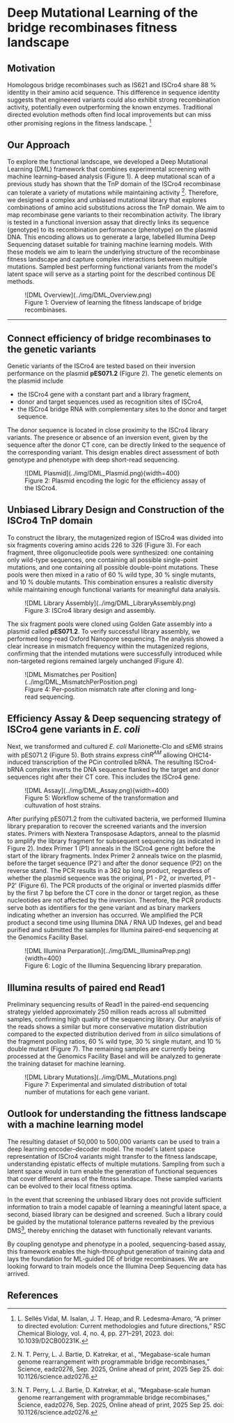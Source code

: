 # Deep Mutational Learning of the bridge recombinases fitness landscape

## Motivation 
Homologous bridge recombinases such as IS621 and ISCro4 share 88 % identity in their amino acid sequence. This difference in sequence identity suggests that engineered variants could also exhibit strong recombination activity, potentially even outperforming the known enzymes. Traditional directed evolution methods often find local improvements but can miss other promising regions in the fitness landscape. [^DE_review]

## Our Approach  
To explore the functional landscape, we developed a Deep Mutational Learning (DML) framework that combines experimental screening with machine learning–based analysis (Figure 1). A deep mutational scan of a previous study has shown that the TnP domain of the ISCro4 recombinase can tolerate a variety of mutations while maintaining activity [^Perry]. Therefore, we designed a complex and unbiased mutational library that explores combinations of amino acid substitutions across the TnP domain. We aim to map recombinase gene variants to their recombination activity. The library is tested in a functional inversion assay that directly links its sequence (genotype) to its recombination performance (phenotype) on the plasmid DNA. This encoding allows us to generate a large, labelled Illumina Deep Sequencing dataset suitable for training machine learning models. With these models we aim to learn the underlying structure of the recombinase fitness landscape and capture complex interactions between multiple mutations. Sampled best performing functional variants from the model's latent space will serve as a starting point for the described continous DE methods.

<figure markdown>
![DML Overview](../img/DML_Overview.png)
<figcaption> Figure 1: Overview of learning the fitness landscape of bridge recombinases.
</figcaption>
</figure>

---

## Connect efficiency of bridge recombinases to the genetic variants
Genetic variants of the ISCro4 are tested based on their inversion performance on the plasmid **pES071.2** (Figure 2). The genetic elements on the plasmid include
- the ISCro4 gene with a constant part and a library fragment,
- donor and target sequences used as recognition sites of ISCro4,
- the ISCro4 bridge RNA with complementary sites to the donor and target sequence.

The donor sequence is located in close proximity to the ISCro4 library variants. The presence or absence of an inversion event, given by the sequence after the donor CT core, can be directly linked to the sequence of the corresponding variant. This design enables direct assessment of both genotype and phenotype with deep short-read sequencing.

<figure markdown>
![DML Plasmid](../img/DML_Plasmid.png){width=400}
<figcaption> Figure 2: Plasmid encoding the logic for the efficiency assay of the ISCro4.
</figcaption>
</figure>

## Unbiased Library Design and Construction of the ISCro4 TnP domain
To construct the library, the mutagenized region of ISCro4 was divided into six fragments covering amino acids 226 to 326 (Figure 3). For each fragment, three oligonucleotide pools were synthesized: one containing only wild-type sequences, one containing all possible single-point mutations, and one containing all possible double-point mutations. These pools were then mixed in a ratio of 60 % wild type, 30 % single mutants, and 10 % double mutants. This combination ensures a realistic diversity while maintaining enough functional variants for meaningful data analysis.  

<figure markdown>
![DML Library Assembly](../img/DML_LibraryAssembly.png)
<figcaption> Figure 3: ISCro4 library design and assembly.
</figcaption>
</figure>

The six fragment pools were cloned using Golden Gate assembly into a plasmid called **pES071.2**. To verify successful library assembly, we performed long-read Oxford Nanopore sequencing. The analysis showed a clear increase in mismatch frequency within the mutagenized regions, confirming that the intended mutations were successfully introduced while non-targeted regions remained largely unchanged (Figure 4).  

<figure markdown>
![DML Mismatches per Position](../img/DML_MismatchPerPosition.png)
<figcaption> Figure 4: Per-position mismatch rate after cloning and long-read sequencing.
</figcaption>
</figure>

## Efficiency Assay & Deep sequencing strategy of ISCro4 gene variants in *E. coli*
Next, we transformed and cultured *E. coli* Marionette-Clo and sEM6 strains with pES071.2 (Figure 5). Both strains express <i>cinR<sup>AM</sup></i> allowing OHC14-induced transcription of the PCin controlled bRNA. The resulting ISCro4-bRNA complex inverts the DNA sequence flanked by the target and donor sequences right after their CT core. This includes the ISCro4 gene.

<figure markdown>
![DML Assay](../img/DML_Assay.png){width=400}
<figcaption> Figure 5: Workflow scheme of the transformation and cultuvation of host strains.
</figcaption>
</figure>

After purifying pES071.2 from the cultivated bacteria, we performed Illumina library preparation to recover the screened variants and the inversion states. Primers with Nextera Transposase Adaptors, anneal to the plasmid to amplify the library fragment for subsequent sequencing (as indicated in Figure 2). Index Primer 1 (P1) anneals in the ISCro4 gene right before the start of the library fragments. Index Primer 2 anneals twice on the plasmid, before the target sequence (P2') and after the donor sequence (P2) on the reverse stand. The PCR results in a 362 bp long product, regardless of whether the plasmid sequence was the original, P1 - P2, or inverted, P1 - P2' (Figure 6). The PCR products of the original or inverted plasmids differ by the first 7 bp before the CT core in the donor or target region, as these nucleotides are not affected by the inversion. Therefore, the PCR products serve both as identifiers for the gene variant and as binary markers indicating whether an inversion has occurred. We amplified the PCR product a second time using Illumina DNA / RNA UD Indexes, gel and bead purified and submitted the samples for Illumina paired-end sequencing at the Genomics Facility Basel.

<figure markdown>
![DML Illumina Perparation](../img/DML_IlluminaPrep.png){width=400}
<figcaption> Figure 6: Logic of the Illumina Sequencing library preparation.
</figcaption>
</figure>

## Illumina results of paired end Read1
Preliminary sequencing results of Read1 in the paired-end sequencing strategy yielded approximately 250 million reads across all submitted samples, confirming high quality of the sequencing library. Our analysis of the reads shows a similar but more conservative mutation distribution compared to the expected distribution derived from *in silico* simulations of the fragment pooling ratios, 60 % wild type, 30 % single mutant, and 10 % double mutant (Figure 7). The remaining samples are currently being processed at the Genomics Facility Basel and will be analyzed to generate the training dataset for machine learning. 

<figure markdown>
![DML Library Mutations](../img/DML_Mutations.png)
<figcaption> Figure 7: Experimental and simulated distribution of total number of mutations for each gene variant.
</figcaption>
</figure>

## Outlook for understanding the fittness landscape with a machine learning model
The resulting dataset of 50,000 to 500,000 variants can be used to train a deep learning encoder–decoder model. The model's latent space representation of ISCro4 variants might transfer to the fitness landscape, understanding epistatic effects of multiple mutations. Sampling from such a latent space would in turn enable the generation of functional sequences that cover different areas of the fitness landscape. These sampled variants can be evolved to their local fitness optima.

In the event that screening the unbiased library does not provide sufficient information to train a model capable of learning a meaningful latent space, a second, biased library can be designed and screened. Such a library could be guided by the mutational tolerance patterns revealed by the previous DMS[^Perry], thereby enriching the dataset with functionally relevant variants. 

By coupling genotype and phenotype in a pooled, sequencing-based assay, this framework enables the high-throughput generation of training data and lays the foundation for ML-guided DE of bridge recombinases. We are looking forward to train models once the Illumina Deep Sequencing data has arrived.

## References
[^DE_review]: L. Sellés Vidal, M. Isalan, J. T. Heap, and R. Ledesma-Amaro, “A primer to directed evolution: Current methodologies and future directions,” RSC Chemical Biology, vol. 4, no. 4, pp. 271–291, 2023. doi: 10.1039/D2CB00231K.
[^Perry]: N. T. Perry, L. J. Bartie, D. Katrekar, et al., “Megabase-scale human genome rearrangement with programmable bridge recombinases,” Science, eadz0276, Sep. 2025, Online ahead of print, 2025 Sep 25. doi: 10.1126/science.adz0276.
[^dml_1]: Frei L, Gao B, Han J, Taft JM, Irvine EB, Weber CR, Kumar RK, Eisinger BN, Ignatov A, Yang Z, Reddy ST. Deep mutational learning for the selection of therapeutic antibodies resistant to the evolution of Omicron variants of SARS-CoV-2. Nature Biomedical Engineering. 2025;9:552–565. doi:10.1038/s41551-025-01326-5
